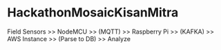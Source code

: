 # HackathonMosaicKisanMitra
Field Sensors >> NodeMCU >> (MQTT) >> Raspberry Pi >> (KAFKA) >> AWS Instance >> (Parse to DB) >> Analyze
